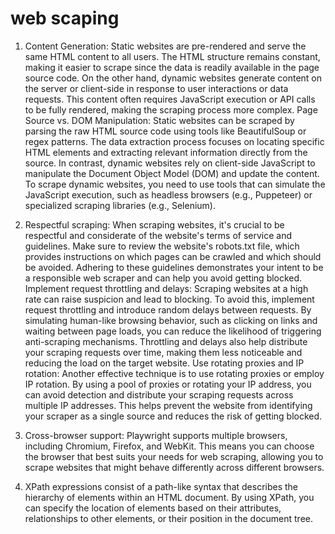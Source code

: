 # web scaping

1. Content Generation: Static websites are pre-rendered and serve the same HTML content to all users. The HTML structure remains constant, making it easier to scrape since the data is readily available in the page source code. On the other hand, dynamic websites generate content on the server or client-side in response to user interactions or data requests. This content often requires JavaScript execution or API calls to be fully rendered, making the scraping process more complex. Page Source vs. DOM Manipulation: Static websites can be scraped by parsing the raw HTML source code using tools like BeautifulSoup or regex patterns. The data extraction process focuses on locating specific HTML elements and extracting relevant information directly from the source. In contrast, dynamic websites rely on client-side JavaScript to manipulate the Document Object Model (DOM) and update the content. To scrape dynamic websites, you need to use tools that can simulate the JavaScript execution, such as headless browsers (e.g., Puppeteer) or specialized scraping libraries (e.g., Selenium).

2. Respectful scraping: When scraping websites, it's crucial to be respectful and considerate of the website's terms of service and guidelines. Make sure to review the website's robots.txt file, which provides instructions on which pages can be crawled and which should be avoided. Adhering to these guidelines demonstrates your intent to be a responsible web scraper and can help you avoid getting blocked. Implement request throttling and delays: Scraping websites at a high rate can raise suspicion and lead to blocking. To avoid this, implement request throttling and introduce random delays between requests. By simulating human-like browsing behavior, such as clicking on links and waiting between page loads, you can reduce the likelihood of triggering anti-scraping mechanisms. Throttling and delays also help distribute your scraping requests over time, making them less noticeable and reducing the load on the target website. Use rotating proxies and IP rotation: Another effective technique is to use rotating proxies or employ IP rotation. By using a pool of proxies or rotating your IP address, you can avoid detection and distribute your scraping requests across multiple IP addresses. This helps prevent the website from identifying your scraper as a single source and reduces the risk of getting blocked.

3. Cross-browser support: Playwright supports multiple browsers, including Chromium, Firefox, and WebKit. This means you can choose the browser that best suits your needs for web scraping, allowing you to scrape websites that might behave differently across different browsers.

4. XPath expressions consist of a path-like syntax that describes the hierarchy of elements within an HTML document. By using XPath, you can specify the location of elements based on their attributes, relationships to other elements, or their position in the document tree.
